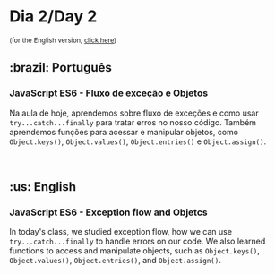 # Dia 2/Day 2

<small>(for the English version, <a href="#en">click here</a>)</small>

<h2>:brazil: Português</h2>
<h3>JavaScript ES6 - Fluxo de exceção e Objetos</h3>
<p>Na aula de hoje, aprendemos sobre fluxo de exceções e como usar <code>try...catch...finally</code> para tratar erros no nosso código. Também aprendemos funções para acessar e manipular objetos, como <code>Object.keys()</code>, <code>Object.values()</code>, <code>Object.entries()</code> e <code>Object.assign()</code>.</p>
<br>

<h2 id="en">:us: English</h2>
<h3>JavaScript ES6 - Exception flow and Objetcs</h3>
<p>In today's class, we studied exception flow, how we can use <code>try...catch...finally</code> to handle errors on our code. We also learned functions to access and manipulate objects, such as <code>Object.keys()</code>, <code>Object.values()</code>, <code>Object.entries()</code>, and <code>Object.assign()</code>.</p>
